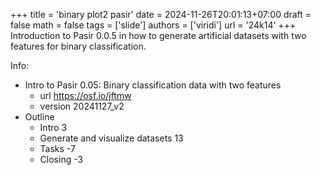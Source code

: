 +++
title = 'binary plot2 pasir'
date = 2024-11-26T20:01:13+07:00
draft = false
math = false
tags = ['slide']
authors = ['viridi']
url = '24k14'
+++
Introduction to Pasir 0.0.5 in how to generate artificial datasets with two features for binary classification.

<!--more-->

Info:

- Intro to Pasir 0.05: Binary classification data with two features
  + url https://osf.io/jftmw
  + version 20241127_v2
- Outline
  + Intro 3
  + Generate and visualize datasets 13
  + Tasks -7
  + Closing -3
